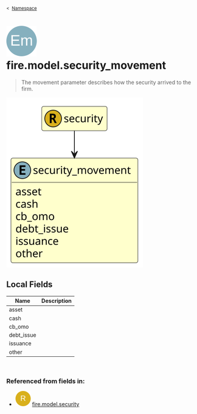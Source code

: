 <sub>&lt;&nbsp; [Namespace](index.md)</sub>
# <img src='images/enumType-lg.svg'/> fire.model.security_movement
>  
>The movement parameter describes how the security arrived to the firm.
> 
<img src='images/fire.model.security_movement.svg'/>


## Local Fields


| Name        | Description |
| ----------- | ----------- |
| asset |   |
| cash |   |
| cb_omo |   |
| debt_issue |   |
| issuance |   |
| other |   |

<br/>

### Referenced from fields in:
- <img src='images/recordType.svg'/> [fire.model.security](UDT-fire.model.security.md)
